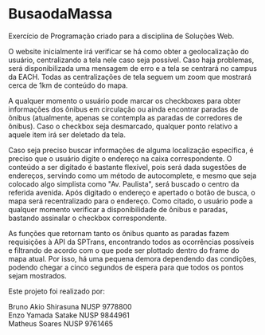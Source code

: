 # BusaodaMassa
Exercício de Programação criado para a disciplina de Soluções Web.  
  
    
O website inicialmente irá verificar se há como obter a geolocalização do usuário, centralizando a tela nele caso seja possível. Caso haja problemas, será disponibilizada uma mensagem de erro e a tela se centrará no campus da EACH. Todas as centralizações de tela seguem um zoom que mostrará cerca de 1km de conteúdo do mapa.  
  
A qualquer momento o usuário pode marcar os checkboxes para obter informações dos ônibus em circulação ou ainda encontrar paradas de ônibus (atualmente, apenas se contempla as paradas de corredores de ônibus). Caso o checkbox seja desmarcado, qualquer ponto relativo a aquele item irá ser deletado da tela.  
  
Caso seja preciso buscar informações de alguma localização específica, é preciso que o usuário digite o endereço na caixa correspondente. O conteúdo a ser digitado é bastante flexível, pois será dada sugestões de endereços, servindo como um método de autocomplete, e mesmo que seja colocado algo simplista como "Av. Paulista", será buscado o centro da referida avenida. Após digitado o endereço e apertado o botão de busca, o mapa será recentralizado para o endereço. Como citado, o usuário pode a qualquer momento verificar a disponibilidade de ônibus e paradas, bastando assinalar o checkbox correspondente.  
  
As funções que retornam tanto os ônibus quanto as paradas fazem requisições à API da SPTrans, encontrando todos as ocorrências possíveis e filtrando de acordo com o que pode ser plottado dentro do frame do mapa atual. Por isso, há uma pequena demora dependendo das condições, podendo chegar a cinco segundos de espera para que todos os pontos sejam mostrados.  

Este projeto foi realizado por:  
  
Bruno Akio Shirasuna   NUSP 9778800  
Enzo Yamada Satake    NUSP 9844961  
Matheus Soares        NUSP 9761465
